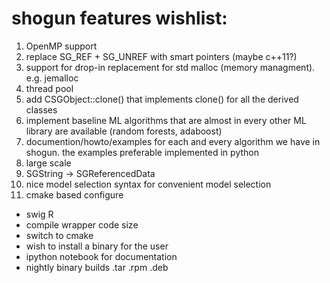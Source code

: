 # shogun features wishlist:
 
 1. OpenMP support
 2. replace SG_REF + SG_UNREF with smart pointers (maybe c++11?)
 3. support for drop-in replacement for std malloc (memory managment). e.g. jemalloc
 4. thread pool
 5. add CSGObject::clone() that implements clone() for all the derived classes
 6. implement baseline ML algorithms that are almost in every other ML library are available (random forests, adaboost)
 7. documention/howto/examples for each and every algorithm we have in shogun. the examples preferable implemented in python
 8. large scale
 9. SGString -> SGReferencedData
 12. nice model selection syntax for convenient model selection
 13. cmake based configure

* swig R
* compile wrapper code size
* switch to cmake
* wish to install a binary for the user
* ipython notebook for documentation
* nightly binary builds .tar .rpm .deb
